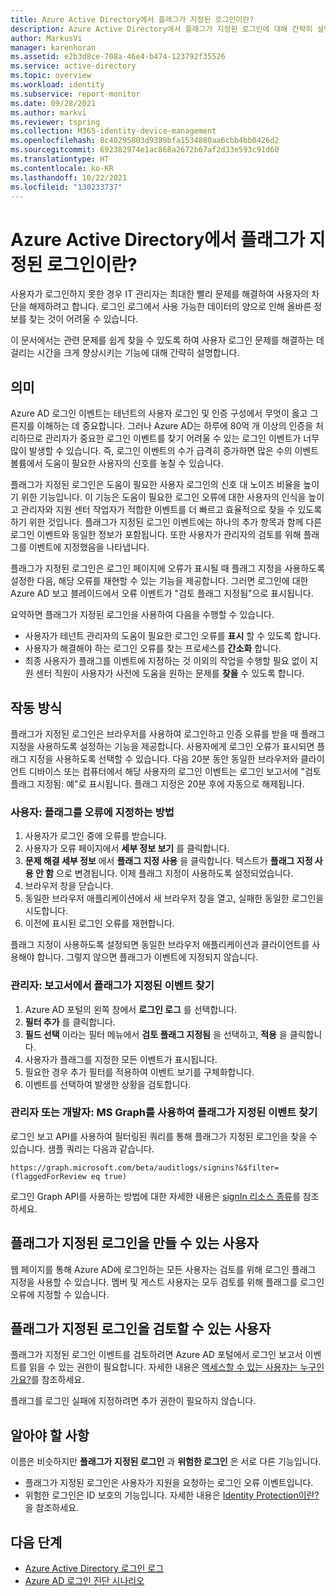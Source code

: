 ```yaml
---
title: Azure Active Directory에서 플래그가 지정된 로그인이란?
description: Azure Active Directory에서 플래그가 지정된 로그인에 대해 간략히 설명합니다.
author: MarkusVi
manager: karenhoran
ms.assetid: e2b3d8ce-708a-46e4-b474-123792f35526
ms.service: active-directory
ms.topic: overview
ms.workload: identity
ms.subservice: report-monitor
ms.date: 09/28/2021
ms.author: markvi
ms.reviewer: tspring
ms.collection: M365-identity-device-management
ms.openlocfilehash: 8c40295803d9389bfa1534880aa6cbb4bb0426d2
ms.sourcegitcommit: 692382974e1ac868a2672b67af2d33e593c91d60
ms.translationtype: HT
ms.contentlocale: ko-KR
ms.lasthandoff: 10/22/2021
ms.locfileid: "130233737"
---
```

# <a name="what-are-flagged-sign-ins-in-azure-active-directory"></a>Azure Active Directory에서 플래그가 지정된 로그인이란?

사용자가 로그인하지 못한 경우 IT 관리자는 최대한 빨리 문제를 해결하여 사용자의 차단을 해제하려고 합니다. 로그인 로그에서 사용 가능한 데이터의 양으로 인해 올바른 정보를 찾는 것이 어려울 수 있습니다.

이 문서에서는 관련 문제를 쉽게 찾을 수 있도록 하여 사용자 로그인 문제를 해결하는 데 걸리는 시간을 크게 향상시키는 기능에 대해 간략히 설명합니다.


## <a name="what-it-is"></a>의미

Azure AD 로그인 이벤트는 테넌트의 사용자 로그인 및 인증 구성에서 무엇이 옳고 그른지를 이해하는 데 중요합니다. 그러나 Azure AD는 하루에 80억 개 이상의 인증을 처리하므로 관리자가 중요한 로그인 이벤트를 찾기 어려울 수 있는 로그인 이벤트가 너무 많이 발생할 수 있습니다. 즉, 로그인 이벤트의 수가 급격히 증가하면 많은 수의 이벤트 볼륨에서 도움이 필요한 사용자의 신호를 놓칠 수 있습니다.

플래그가 지정된 로그인은 도움이 필요한 사용자 로그인의 신호 대 노이즈 비율을 높이기 위한 기능입니다. 이 기능은 도움이 필요한 로그인 오류에 대한 사용자의 인식을 높이고 관리자와 지원 센터 작업자가 적합한 이벤트를 더 빠르고 효율적으로 찾을 수 있도록 하기 위한 것입니다. 플래그가 지정된 로그인 이벤트에는 하나의 추가 항목과 함께 다른 로그인 이벤트와 동일한 정보가 포함됩니다. 또한 사용자가 관리자의 검토를 위해 플래그를 이벤트에 지정했음을 나타냅니다.
 
플래그가 지정된 로그인은 로그인 페이지에 오류가 표시될 때 플래그 지정을 사용하도록 설정한 다음, 해당 오류를 재현할 수 있는 기능을 제공합니다. 그러면 로그인에 대한 Azure AD 보고 블레이드에서 오류 이벤트가 "검토 플래그 지정됨"으로 표시됩니다.

요약하면 플래그가 지정된 로그인을 사용하여 다음을 수행할 수 있습니다.

- 사용자가 테넌트 관리자의 도움이 필요한 로그인 오류를 **표시** 할 수 있도록 합니다.
- 사용자가 해결해야 하는 로그인 오류를 찾는 프로세스를 **간소화** 합니다.
- 최종 사용자가 플래그를 이벤트에 지정하는 것 이외의 작업을 수행할 필요 없이 지원 센터 직원이 사용자가 사전에 도움을 원하는 문제를 **찾을** 수 있도록 합니다.

## <a name="how-it-works"></a>작동 방식

플래그가 지정된 로그인은 브라우저를 사용하여 로그인하고 인증 오류를 받을 때 플래그 지정을 사용하도록 설정하는 기능을 제공합니다. 사용자에게 로그인 오류가 표시되면 플래그 지정을 사용하도록 선택할 수 있습니다. 다음 20분 동안 동일한 브라우저와 클라이언트 디바이스 또는 컴퓨터에서 해당 사용자의 로그인 이벤트는 로그인 보고서에 "검토 플래그 지정됨: 예"로 표시됩니다. 플래그 지정은 20분 후에 자동으로 해제됩니다.

### <a name="user-how-to-flag-an-error"></a>사용자: 플래그를 오류에 지정하는 방법

1. 사용자가 로그인 중에 오류를 받습니다.
2. 사용자가 오류 페이지에서 **세부 정보 보기** 를 클릭합니다.
3. **문제 해결 세부 정보** 에서 **플래그 지정 사용** 을 클릭합니다. 텍스트가 **플래그 지정 사용 안 함** 으로 변경됩니다. 이제 플래그 지정이 사용하도록 설정되었습니다.
4. 브라우저 창을 닫습니다.
5. 동일한 브라우저 애플리케이션에서 새 브라우저 창을 열고, 실패한 동일한 로그인을 시도합니다. 
6.  이전에 표시된 로그인 오류를 재현합니다.

플래그 지정이 사용하도록 설정되면 동일한 브라우저 애플리케이션과 클라이언트를 사용해야 합니다. 그렇지 않으면 플래그가 이벤트에 지정되지 않습니다.


### <a name="admin-find-flagged-events-in-reports"></a>관리자: 보고서에서 플래그가 지정된 이벤트 찾기

1.  Azure AD 포털의 왼쪽 창에서 **로그인 로그** 를 선택합니다.
2.  **필터 추가** 를 클릭합니다.
3.  **필드 선택** 이라는 필터 메뉴에서 **검토 플래그 지정됨** 을 선택하고, **적용** 을 클릭합니다.
4.  사용자가 플래그를 지정한 모든 이벤트가 표시됩니다.
5.  필요한 경우 추가 필터를 적용하여 이벤트 보기를 구체화합니다.
6.  이벤트를 선택하여 발생한 상황을 검토합니다.


### <a name="admin-or-developer-find-flagged-events-using-ms-graph"></a>관리자 또는 개발자: MS Graph를 사용하여 플래그가 지정된 이벤트 찾기

로그인 보고 API를 사용하여 필터링된 쿼리를 통해 플래그가 지정된 로그인을 찾을 수 있습니다. 샘플 쿼리는 다음과 같습니다.
 
`https://graph.microsoft.com/beta/auditlogs/signins?&$filter=(flaggedForReview eq true)`

로그인 Graph API를 사용하는 방법에 대한 자세한 내용은 [signIn 리소스 종류](/graph/api/resources/signin?view=graph-rest-1.0&preserve-view=true)를 참조하세요.



 
## <a name="who-can-create-flagged-sign-ins"></a>플래그가 지정된 로그인을 만들 수 있는 사용자

웹 페이지를 통해 Azure AD에 로그인하는 모든 사용자는 검토를 위해 로그인 플래그 지정을 사용할 수 있습니다. 멤버 및 게스트 사용자는 모두 검토를 위해 플래그를 로그인 오류에 지정할 수 있습니다. 

## <a name="who-can-review-flagged-sign-ins"></a>플래그가 지정된 로그인을 검토할 수 있는 사용자

플래그가 지정된 로그인 이벤트를 검토하려면 Azure AD 포털에서 로그인 보고서 이벤트를 읽을 수 있는 권한이 필요합니다. 자세한 내용은 [액세스할 수 있는 사용자는 누구인가요?](concept-sign-ins.md#who-can-access-it)를 참조하세요.


플래그를 로그인 실패에 지정하려면 추가 권한이 필요하지 않습니다.


## <a name="what-you-should-know"></a>알아야 할 사항 

이름은 비슷하지만 **플래그가 지정된 로그인** 과 **위험한 로그인** 은 서로 다른 기능입니다.

- 플래그가 지정된 로그인은 사용자가 지원을 요청하는 로그인 오류 이벤트입니다. 
- 위험한 로그인은 ID 보호의 기능입니다. 자세한 내용은 [Identity Protection이란?](../identity-protection/overview-identity-protection.md)을 참조하세요.




## <a name="next-steps"></a>다음 단계

- [Azure Active Directory 로그인 로그](concept-sign-ins.md)
- [Azure AD 로그인 진단 시나리오](concept-sign-in-diagnostics-scenarios.md)
